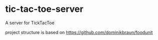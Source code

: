 # tic-tac-toe-server
A server for TickTacToe

project structure is based on https://github.com/dominikbraun/foodunit